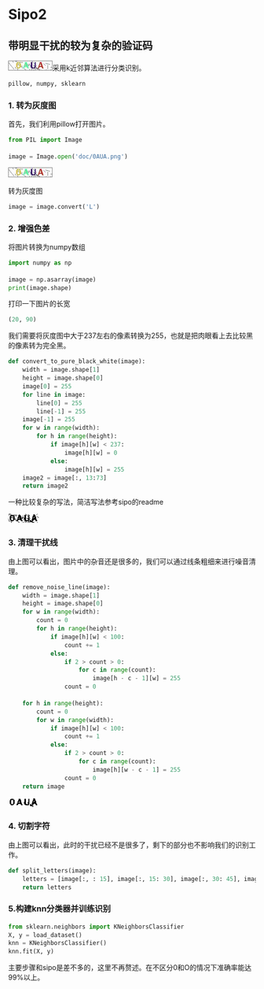 # Sipo2

## 带明显干扰的较为复杂的验证码

![](doc/0AUA.png)采用k近邻算法进行分类识别。

```python
pillow, numpy, sklearn
```
### 1. 转为灰度图

首先，我们利用pillow打开图片。

```python
from PIL import Image

image = Image.open('doc/0AUA.png')
```
![](doc/0AUA.png)

转为灰度图

```python
image = image.convert('L')
```

### 2. 增强色差

将图片转换为numpy数组

```python
import numpy as np

image = np.asarray(image)
print(image.shape)
```
打印一下图片的长宽
```python
(20, 90)
```
我们需要将灰度图中大于237左右的像素转换为255，也就是把肉眼看上去比较黑的像素转为完全黑。

```python
def convert_to_pure_black_white(image):
    width = image.shape[1]
    height = image.shape[0]
    image[0] = 255
    for line in image:
        line[0] = 255
        line[-1] = 255
    image[-1] = 255
    for w in range(width):
        for h in range(height):
            if image[h][w] < 237:
                image[h][w] = 0
            else:
                image[h][w] = 255
    image2 = image[:, 13:73]
    return image2
```
一种比较复杂的写法，简洁写法参考sipo的readme

![](doc/0AUA_2.png)

### 3. 清理干扰线

由上图可以看出，图片中的杂音还是很多的，我们可以通过线条粗细来进行噪音清理。

```python
def remove_noise_line(image):
    width = image.shape[1]
    height = image.shape[0]
    for w in range(width):
        count = 0
        for h in range(height):
            if image[h][w] < 100:
                count += 1
            else:
                if 2 > count > 0:
                    for c in range(count):
                        image[h - c - 1][w] = 255
                count = 0

    for h in range(height):
        count = 0
        for w in range(width):
            if image[h][w] < 100:
                count += 1
            else:
                if 2 > count > 0:
                    for c in range(count):
                        image[h][w - c - 1] = 255
                count = 0
    return image
```

![](doc/0AUA_3.png)

### 4. 切割字符

由上图可以看出，此时的干扰已经不是很多了，剩下的部分也不影响我们的识别工作。

```python
def split_letters(image):
    letters = [image[:, : 15], image[:, 15: 30], image[:, 30: 45], image[:, 45: 60]]
    return letters
```

### 5.构建knn分类器并训练识别

```python
from sklearn.neighbors import KNeighborsClassifier
X, y = load_dataset()
knn = KNeighborsClassifier()
knn.fit(X, y)
```

主要步骤和sipo是差不多的，这里不再赘述。在不区分0和O的情况下准确率能达99%以上。